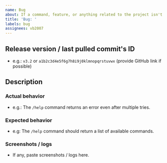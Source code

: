 ```yaml
---
name: Bug
about: If a command, feature, or anything related to the project isn't working properly.
title: 'Bug: '
labels: bug
assignees: vb2007
---
```


## Release version / last pulled commit's ID

- e.g.: `v3.2` or `a1b2c3d4e5f6g7h8i9j0klmnopqrstuvwx` (provide GitHub link if possible)

## Description

### Actual behavior

- e.g.: The `/help` command returns an error even after multiple tries.

### Expected behavior

- e.g: The `/help` command should return a list of available commands.

### Screenshots / logs

- If any, paste screenshots / logs here.
